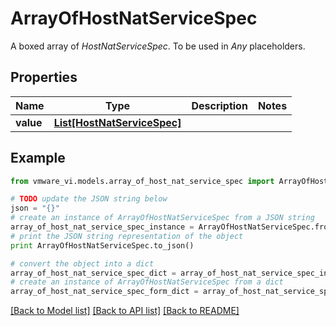 # ArrayOfHostNatServiceSpec

A boxed array of *HostNatServiceSpec*. To be used in *Any* placeholders. 

## Properties
Name | Type | Description | Notes
------------ | ------------- | ------------- | -------------
**value** | [**List[HostNatServiceSpec]**](HostNatServiceSpec.md) |  | 

## Example

```python
from vmware_vi.models.array_of_host_nat_service_spec import ArrayOfHostNatServiceSpec

# TODO update the JSON string below
json = "{}"
# create an instance of ArrayOfHostNatServiceSpec from a JSON string
array_of_host_nat_service_spec_instance = ArrayOfHostNatServiceSpec.from_json(json)
# print the JSON string representation of the object
print ArrayOfHostNatServiceSpec.to_json()

# convert the object into a dict
array_of_host_nat_service_spec_dict = array_of_host_nat_service_spec_instance.to_dict()
# create an instance of ArrayOfHostNatServiceSpec from a dict
array_of_host_nat_service_spec_form_dict = array_of_host_nat_service_spec.from_dict(array_of_host_nat_service_spec_dict)
```
[[Back to Model list]](../README.md#documentation-for-models) [[Back to API list]](../README.md#documentation-for-api-endpoints) [[Back to README]](../README.md)



